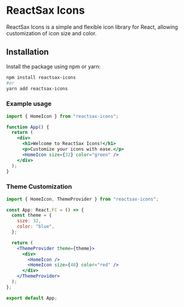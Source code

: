 # ReactSax Icons

ReactSax Icons is a simple and flexible icon library for React, allowing customization of icon size and color.

## Installation

Install the package using npm or yarn:

```bash
npm install reactsax-icons
#or
yarn add reactsax-icons
```

### Example usage

```jsx
import { HomeIcon } from "reactsax-icons";

function App() {
  return (
    <div>
      <h1>Welcome to ReactSax Icons!</h1>
      <p>Customize your icons with ease.</p>
      <HomeIcon size={32} color="green" />
    </div>
  );
}
```

### Theme Customization

```jsx
import { HomeIcon, ThemeProvider } from "reactsax-icons";

const App: React.FC = () => {
  const theme = {
    size: 32,
    color: "blue",
  };

  return (
    <ThemeProvider theme={theme}>
      <div>
        <HomeIcon />
        <HomeIcon size={48} color="red" />
      </div>
    </ThemeProvider>
  );
};

export default App;
```
